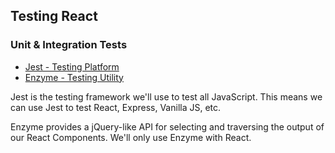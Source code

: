 ## Testing React

### Unit & Integration Tests

* [Jest - Testing Platform](https://facebook.github.io/jest/)
* [Enzyme - Testing Utility](http://airbnb.io/enzyme/)

Jest is the testing framework we'll use to test all JavaScript. This means we can use Jest to test React, Express, Vanilla JS, etc.

Enzyme provides a jQuery-like API for selecting and traversing the output of our React Components. We'll only use Enzyme with React.
